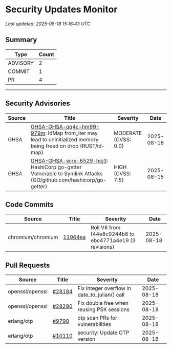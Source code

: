 # Security Updates Monitor

*Last updated: 2025-08-18 15:16:43 UTC*

## Summary
| Type | Count |
|------|-------|
| ADVISORY | 2 |
| COMMIT | 1 |
| PR | 4 |

---

## Security Advisories

| Source | Title | Severity | Date |
|--------|-------|----------|------|
| GHSA | [GHSA-GHSA-qq4c-hm99-979m](https://github.com/advisories/GHSA-qq4c-hm99-979m): IdMap from_iter may lead to uninitialized memory being freed on drop (RUST/id-map) | MODERATE (CVSS: 0.0) | 2025-08-18 |
| GHSA | [GHSA-GHSA-wjrx-6529-hcj3](https://github.com/advisories/GHSA-wjrx-6529-hcj3): HashiCorp go-getter Vulnerable to Symlink Attacks (GO/github.com/hashicorp/go-getter) | HIGH (CVSS: 7.5) | 2025-08-15 |

## Code Commits

| Source | Title | Severity | Date |
|--------|-------|----------|------|
| chromium/chromium | [11964ea](https://github.com/chromium/chromium/commit/11964ea8bd6f296bed45a49714672f6a2f281fd4) | Roll V8 from f44e8c0244b8 to ebc4771a4e19 (3 revisions) | 2025-08-18 |

## Pull Requests

| Source | Title | Severity | Date |
|--------|-------|----------|------|
| openssl/openssl | [#28184](https://github.com/openssl/openssl/pull/28184) | Fix integer overflow in date_to_julian() call | 2025-08-18 |
| openssl/openssl | [#28290](https://github.com/openssl/openssl/pull/28290) | Fix double free when reusing PSK sessions | 2025-08-18 |
| erlang/otp | [#9790](https://github.com/erlang/otp/pull/9790) | otp scan PRs for vulnerabilities | 2025-08-18 |
| erlang/otp | [#10110](https://github.com/erlang/otp/pull/10110) | security: Update OTP version | 2025-08-18 |

